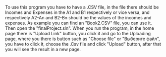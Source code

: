 To use this program you have to have a .CSV file, in the file there should be Incomes and Expenses in the A1 and B1 respectively or vice versa, and respectively A2-An and B2-Bn should be the values of the incomes and expenses. As example you can find an "Book2.CSV" file, you can use it. Then open the "finalProject.sln". When you run the program, in the home page there is "Upload Link" button, you click it and go to the Uploading page, where you there is button such as 
"Choose file" or "Выберите файл", you have to click it, choose the .Csv file and click "Upload" button, after that you will see the result in a new page. 
